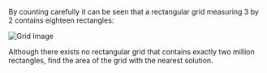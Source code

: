 By counting carefully it can be seen that a rectangular grid measuring 3 by 2 contains eighteen rectangles:

![Grid Image](/data/blog/Befunge/p085.gif)

Although there exists no rectangular grid that contains exactly two million rectangles, 
find the area of the grid with the nearest solution.